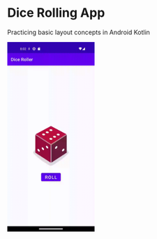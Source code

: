 # Dice Rolling App
Practicing basic layout concepts in Android Kotlin

<img src="./screenshots/rolling.gif" width="200px"/>
